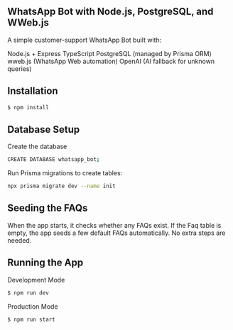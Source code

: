 ## WhatsApp Bot with Node.js, PostgreSQL, and WWeb.js

A simple customer-support WhatsApp Bot built with:

Node.js + Express
TypeScript
PostgreSQL (managed by Prisma ORM)
wweb.js (WhatsApp Web automation)
OpenAI (AI fallback for unknown queries)

## Installation

```bash
$ npm install
```

## Database Setup

Create the database 

```bash
CREATE DATABASE whatsapp_bot;
```

Run Prisma migrations to create tables:

```bash
npx prisma migrate dev --name init
```

## Seeding the FAQs
When the app starts, it checks whether any FAQs exist. If the Faq table is empty, the app seeds a few default FAQs automatically. No extra steps are needed.

## Running the App

Development Mode
```bash
$ npm run dev
```

Production Mode
```bash
$ npm run start
```



